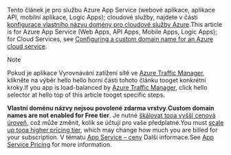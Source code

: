 <span data-ttu-id="b49e7-101">Tento článek je pro službu Azure App Service (webové aplikace, aplikace API, mobilní aplikace, Logic Apps); cloudové služby, najdete v části [konfigurace vlastního názvu domény pro cloudové služby Azure](../articles/cloud-services/cloud-services-custom-domain-name.md).</span><span class="sxs-lookup"><span data-stu-id="b49e7-101">This article is for Azure App Service (Web Apps, API Apps, Mobile Apps, Logic Apps); for Cloud Services, see [Configuring a custom domain name for an Azure cloud service](../articles/cloud-services/cloud-services-custom-domain-name.md).</span></span>

> [!NOTE]
> <span data-ttu-id="b49e7-102">Pokud je aplikace Vyrovnávání zatížení sítě ve [Azure Traffic Manager](https://azure.microsoft.com/services/traffic-manager/), klikněte na výběr hello hello horní části tohoto článku tooget konkrétní kroky.</span><span class="sxs-lookup"><span data-stu-id="b49e7-102">If you app is load-balanced by [Azure Traffic Manager](https://azure.microsoft.com/services/traffic-manager/), click hello selector at hello top of this article tooget specific steps.</span></span>
> 
> <span data-ttu-id="b49e7-103">**Vlastní doménu názvy nejsou povolené zdarma vrstvy**.</span><span class="sxs-lookup"><span data-stu-id="b49e7-103">**Custom domain names are not enabled for Free tier**.</span></span> <span data-ttu-id="b49e7-104">Je nutné [škálovat tooa vyšší cenová úroveň](../articles/app-service-web/web-sites-scale.md), což může změnit, kolik se účtují pro vaše předplatné.</span><span class="sxs-lookup"><span data-stu-id="b49e7-104">You must [scale up tooa higher pricing tier](../articles/app-service-web/web-sites-scale.md), which may change how much you are billed for your subscription.</span></span> 
> <span data-ttu-id="b49e7-105">V tématu [App Service – ceny](https://azure.microsoft.com/pricing/details/app-service/) Další informace.</span><span class="sxs-lookup"><span data-stu-id="b49e7-105">See [App Service Pricing](https://azure.microsoft.com/pricing/details/app-service/) for more information.</span></span>
> 
> 

